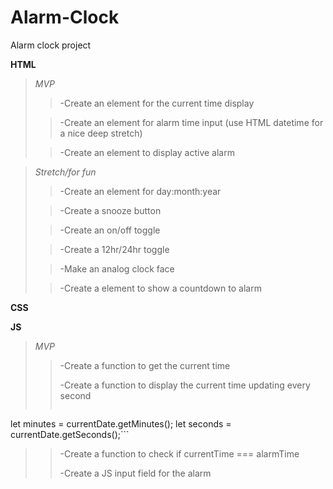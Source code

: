 # Alarm-Clock
Alarm clock project

**HTML**
>*MVP*   
>>-Create an element for the current time display
>
>>-Create an element for alarm time input (use HTML datetime for a nice deep stretch)
>
>>-Create an element to display active alarm

>*Stretch/for fun*
>>-Create an element for day:month:year
>
>>-Create a snooze button
>
>>-Create an on/off toggle
>
>>-Create a 12hr/24hr toggle
>
>>-Make an analog clock face
>
>>-Create a element to show a countdown to alarm

**CSS**


**JS**

>*MVP*
>>-Create a function to get the current time
>>
>>-Create a function to display the current time updating every second
>> ```let hours = currentDate.getHours();
let minutes = currentDate.getMinutes();
let seconds = currentDate.getSeconds();```
>>-Create a function to check if currentTime === alarmTime
>>
>>-Create a JS input field for the alarm